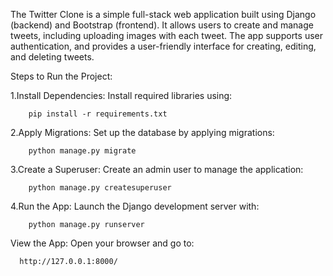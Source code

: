 The Twitter Clone is a simple full-stack web application built using Django (backend) and Bootstrap (frontend). It allows users to create and manage tweets, including uploading images with each tweet. The app supports user authentication, and provides a user-friendly interface for creating, editing, and deleting tweets.

Steps to Run the Project:

1.Install Dependencies: Install required libraries using:

        pip install -r requirements.txt

2.Apply Migrations: Set up the database by applying migrations:

        python manage.py migrate
3.Create a Superuser: Create an admin user to manage the application:

        python manage.py createsuperuser
4.Run the App: Launch the Django development server with:

        python manage.py runserver
View the App: Open your browser and go to:

      http://127.0.0.1:8000/

